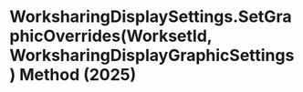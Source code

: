 # WorksharingDisplaySettings.SetGraphicOverrides(WorksetId, WorksharingDisplayGraphicSettings) Method (2025)

﻿